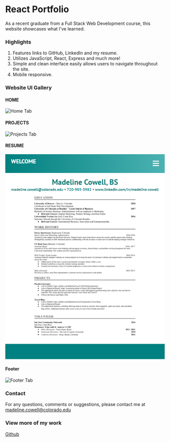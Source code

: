 # React Portfolio
As a recent graduate from a Full Stack Web Development course, this website showcases what I've learned. 

### Highlights
1. Features links to GitHub, LinkedIn and my resume.
2. Utilizes JavaScript, React, Express and much more!
3. Simple and clean interface easily allows users to navigate throughout the site.
4. Mobile responsive.

### Website UI Gallery
#### HOME
![Home Tab](images/Home.PNG)

<!-- #### ABOUT
![About Tab](https://i.postimg.cc/HL6zZ0TP/2.png) -->

#### PROJECTS
![Projects Tab](images/Projects.PNG)

<!-- #### CONTACT
![Contact Tab](https://i.postimg.cc/Y0WxCJYJ/4.png) -->

#### RESUME
![Resume Tab](./public/images/ResumeScreenshot.PNG)

#### Footer
![Footer Tab](Footer.PNG)

### Contact

For any questions, comments or suggestions, please contact me at madeline.cowell@colorado.edu

### View more of my work
[Github](https://github.com/MadelineCowell)